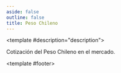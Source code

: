 ```yaml
---
aside: false
outline: false
title: Peso Chileno
---
```


<script setup>
import { setRegionForSidebar } from '../../.vitepress/sidebar/sidebar.utils.js'

setRegionForSidebar('ar')
</script>

<OAOperation operationId="get-cotizacion-clp" :hide-default-footer="false">

<template #description="description">

Cotización del Peso Chileno en el mercado.

</template>

<template #footer>


<OAFooter />


<!--@include: ./parts/get-cotizacion-clp-footer.md -->

</template>

</OAOperation>
